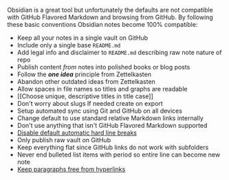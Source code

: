 Obsidian is a great tool but unfortunately the defaults are not compatible with GitHub Flavored Markdown and browsing from GitHub. By following these basic conventions Obsidian notes become 100% compatible:

* Keep all your notes in a single vault on GitHub
* Include only a single base `README.md`
* Add legal info and disclaimer to `README.md` describing raw note nature of repo
* Publish content _from_ notes into polished books or blog posts
* Follow the **_one idea_** principle from Zettelkasten
* Abandon other outdated ideas from Zettelkasten
* Allow spaces in file names so titles and graphs are readable
* [[Choose unique, descriptive titles in title case]]
* Don't worry about slugs If needed create on export
* Setup automated sync using Git and GitHub on all devices
* Change default to use standard relative Markdown links internally
* Don't use anything that isn't GitHub Flavored Markdown supported
* [Disable default automatic hard line breaks](Disable%20default%20automatic%20hard%20line%20breaks.md)
* Only publish raw vault on GitHub
* Keep everything flat since GitHub links do not work with subfolders
* Never end bulleted list items with period so entire line can become new note
* [Keep paragraphs free from hyperlinks](Keep%20paragraphs%20free%20from%20hyperlinks.md)